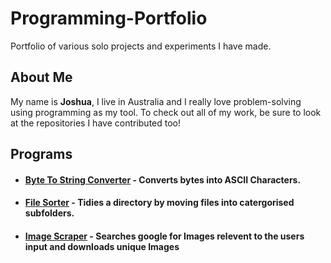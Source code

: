 # Programming-Portfolio
Portfolio of various solo projects and experiments I have made.

## About Me
My name is **Joshua**, I live in Australia and I really love problem-solving using programming as my tool. To check out all of my work, be sure to look at the repositories I have contributed too!

## Programs

* #### [Byte To String Converter](https://github.com/TheHungryBandito/Programming-Portfolio/tree/main/Python/BinaryToText) - Converts bytes into ASCII Characters.
* #### [File Sorter](https://github.com/TheHungryBandito/Programming-Portfolio/tree/main/Python/File_Sorting_Program) - Tidies a directory by moving files into catergorised subfolders.
* #### [Image Scraper](https://github.com/TheHungryBandito/Programming-Portfolio/tree/main/Python/Image%20Scaper) - Searches google for Images relevent to the users input and downloads unique Images
